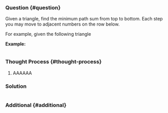 ### Question {#question}

Given a triangle, find the minimum path sum from top to bottom. Each step you may move to adjacent numbers on the row below.

For example, given the following triangle

**Example:**

```

```

### Thought Process {#thought-process}

1. AAAAAA

### Solution

```java

```

### Additional {#additional}



